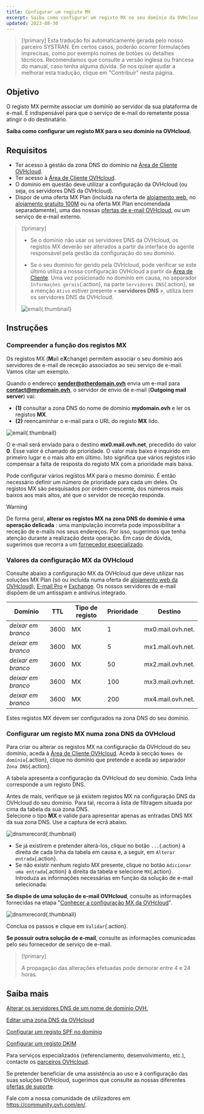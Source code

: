 ```yaml
---
title: Configurar um registo MX
excerpt: Saiba como configurar um registo MX no seu domínio da OVHcloud
updated: 2023-08-30
---
```


> [!primary]
> Esta tradução foi automaticamente gerada pelo nosso parceiro SYSTRAN. Em certos casos, poderão ocorrer formulações imprecisas, como por exemplo nomes de botões ou detalhes técnicos. Recomendamos que consulte a versão inglesa ou francesa do manual, caso tenha alguma dúvida. Se nos quiser ajudar a melhorar esta tradução, clique em "Contribuir" nesta página.
>

## Objetivo

O registo MX permite associar um domínio ao servidor da sua plataforma de e-mail. É indispensável para que o serviço de e-mail do remetente possa atingir o do destinatário.

**Saiba como configurar um registo MX para o seu domínio na OVHcloud.**

## Requisitos

- Ter acesso à gestão da zona DNS do domínio na [Área de Cliente OVHcloud](https://www.ovh.com/auth/?action=gotomanager&from=https://www.ovh.pt/&ovhSubsidiary=pt).
- Ter acesso à [Área de Cliente OVHcloud](https://www.ovh.com/auth/?action=gotomanager&from=https://www.ovh.pt/&ovhSubsidiary=pt).
- O domínio em questão deve utilizar a configuração da OVHcloud (ou seja, os servidores DNS da OVHcloud).
- Dispor de uma oferta MX Plan (incluída na oferta de [alojamento web](https://www.ovhcloud.com/pt/web-hosting/), no [alojamento gratuito 100M](https://www.ovhcloud.com/pt/domains/free-web-hosting/) ou na oferta MX Plan encomendada separadamente), uma das nossas [ofertas de e-mail OVHcloud](https://www.ovhcloud.com/pt/emails/), ou um serviço de e-mail externo.

> [!primary]
>
> - Se o domínio não usar os servidores DNS da OVHcloud, os registos MX deverão ser alterados a partir da interface do agente responsável pela gestão da configuração do seu domínio.
>
> - Se o seu domínio for gerido pela OVHcloud, pode verificar se este último utiliza a nossa configuração OVHcloud a partir da [Área de Cliente](https://www.ovh.com/auth/?action=gotomanager&from=https://www.ovh.pt/pt/&ovhSubsidiary=pt). Uma vez posicionado no domínio em causa, no separador `Informações gerais`{.action}, na parte `Servidores DNS`{.action}, se a menção `Ativo` estiver presente « **servidores DNS** », utiliza bem os servidores DNS da OVHcloud.
>
> ![email](images/dns-servers-enabled.png){.thumbnail}

## Instruções

### Compreender a função dos registos MX

Os registos MX (**M**ail e**X**change) permitem associar o seu domínio aos servidores de e-mail de receção associados ao seu serviço de e-mail. Vamos citar um exemplo.

Quando o endereço **sender@otherdomain.ovh** envia um e-mail para **contact@mydomain.ovh**, o servidor de envio de e-mail (**Outgoing mail server**) vai:
- **(1)** consultar a zona DNS do nome de domínio **mydomain.ovh** e ler os registos **MX**.
- **(2)** reencaminhar o e-mail para o URL do registo **MX** lido.

![email](images/mx-dns-resolution.png){.thumbnail}

O e-mail será enviado para o destino **mx0.mail.ovh.net**, precedido do valor **0**. Esse valor é chamado de prioridade. O valor mais baixo é inquirido em primeiro lugar e o mais alto em último. Isto significa que vários registos irão compensar a falta de resposta do registo MX com a prioridade mais baixa.

Pode configurar vários registos MX para o mesmo domínio. É então necessário definir um número de prioridade para cada um deles. Os registos MX são pesquisados por ordem crescente, dos números mais baixos aos mais altos, até que o servidor de receção responda.

> [!warning]
>
> De forma geral, **alterar os registos MX na zona DNS do domínio é uma operação delicada** : uma manipulação incorreta pode impossibilitar a receção de e-mails nos seus endereços. Por isso, sugerimos que tenha atenção durante a realização desta operação.
> Em caso de dúvida, sugerimos que recorra a um [fornecedor especializado](https://partner.ovhcloud.com/pt/directory/).

### Valores da configuração MX da OVHcloud <a name="mxovhcloud"></a>

Consulte abaixo a configuração MX da OVHcloud que deve utilizar nas soluções MX Plan (só ou incluída numa oferta de [alojamento web da OVHcloud](https://www.ovhcloud.com/pt/web-hosting/)), [E-mail Pro](https://www.ovhcloud.com/pt/emails/email-pro/) e [Exchange](https://www.ovhcloud.com/pt/emails/). Os nossos servidores de e-mail dispõem de um antisspam e antivírus integrado.

|Domínio|TTL|Tipo de registo|Prioridade|Destino|
|---|---|---|---|---|
|*deixar em branco*|3600|MX|1|mx0.mail.ovh.net.|
|*deixar em branco*|3600|MX|5|mx1.mail.ovh.net.|
|*deixar em branco*|3600|MX|50|mx2.mail.ovh.net.|
|*deixar em branco*|3600|MX|100|mx3.mail.ovh.net.|
|*deixar em branco*|3600|MX|200|mx4.mail.ovh.net.|

Estes registos MX devem ser configurados na zona DNS do seu domínio.

### Configurar um registo MX numa zona DNS da OVHcloud

Para criar ou alterar os registos MX na configuração da OVHcloud do seu domínio, aceda à [Área de Cliente OVHcloud](https://www.ovh.com/auth/?action=gotomanager&from=https://www.ovh.pt/&ovhSubsidiary=pt). Aceda à secção `Nomes de domínio`{.action}, clique no domínio que pretende e aceda ao separador `Zona DNS`{.action}.

A tabela apresenta a configuração da OVHcloud do seu domínio. Cada linha corresponde a um registo DNS.

Antes de mais, verifique se já existem registos MX na configuração DNS da OVHcloud do seu domínio. Para tal, recorra à lista de filtragem situada por cima da tabela da sua zona DNS.<br>
Selecione o tipo **MX** e valide para apresentar apenas as entradas DNS MX da sua zona DNS. Use a captura de ecrã abaixo.

![dnsmxrecord](images/mx-entries-research.png){.thumbnail}

- Se já existirem e pretender alterá-los, clique no botão `...`{.action} à direita de cada linha da tabela em causa e, a seguir, em `Alterar entrada`{.action}.
- Se não existir nenhum registo MX presente, clique no botão `Adicionar uma entrada`{.action} à direita da tabela e selecione `MX`{.action}. Introduza as informações necessárias em função da solução de e-mail selecionada:

**Se dispõe de uma solução de e-mail OVHcloud**, consulte as informações fornecidas na etapa "[Conhecer a configuração MX da OVHcloud](#mxovhcloud)".

![dnsmxrecord](images/modify-a-dns-zone-record-mx-step-1.png){.thumbnail}

Conclua os passos e clique em `Validar`{.action}.

**Se possuir outra solução de e-mail**, consulte as informações comunicadas pelo seu fornecedor de serviço de e-mail.

> [!primary]
>
> A propagação das alterações efetuadas pode demorar entre 4 e 24 horas.
>

## Saiba mais

[Alterar os servidores DNS de um nome de domínio OVH.](/pages/web_cloud/domains/dns_server_general_information)

[Editar uma zona DNS da OVHcloud](/pages/web_cloud/domains/dns_zone_edit)

[Configurar um registo SPF no domínio](/pages/web_cloud/domains/dns_zone_spf)

[Configurar um registo DKIM](/pages/web_cloud/domains/dns_zone_dkim)

Para serviços especializados (referenciamento, desenvolvimento, etc.), contacte os [parceiros OVHcloud](https://partner.ovhcloud.com/pt/).

Se pretender beneficiar de uma assistência ao uso e à configuração das suas soluções OVHcloud, sugerimos que consulte as nossas diferentes [ofertas de suporte](https://www.ovhcloud.com/pt/support-levels/).

Fale com a nossa comunidade de utilizadores em <https://community.ovh.com/en/>.